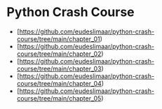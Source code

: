 # Python Crash Course

- [https://github.com/eudeslimaar/python-crash-course/tree/main/chapter_01)
- [https://github.com/eudeslimaar/python-crash-course/tree/main/chapter_02)
- [https://github.com/eudeslimaar/python-crash-course/tree/main/chapter_03)
- [https://github.com/eudeslimaar/python-crash-course/tree/main/chapter_04)
- [https://github.com/eudeslimaar/python-crash-course/tree/main/chapter_05)
